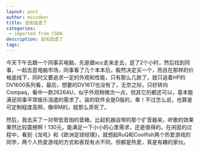 ```yaml
---
layout: post
author: missdeer
title: 逛街逛虚了
categories: 
 - imported from CSDN
description: 逛街逛虚了
tags: 
---
```


今天下午去跟一个同事买电脑，先是跟xcc走来走去，逛了2个小时，然后找到同事，一起去逛电脑市场，同事看了几个本本后，毅然决定买一个，而且在那样的价格底线下，同时又要追求一定的外观和性能，只有那么几款了，就只追着HP的DV1600系列看，最后，想要的DV1617也没有了，无奈之际，只好转向 Compaq，看中一款2626AU，似乎外观稍微次一点，但其它的都还可以，基本能满足同事平常娱乐消遣的需求了。装的软件全是D版的，晕！不过怎么说，也算是可定制程度高啊，像IBM的，就那么弄死了。

然后，我去买了一对带低音炮的音箱，比起机器自带的那个扩音器来，听歌的效果果然比较震撼啊！130元，能满足一下小小的心里需求，还是值得的。在闲逛的过程中，看到《龙吼》和《欧洲足球经理》，就想起RuQ和Coolfish两个热爱游戏的同学，两个人热爱游戏的方式和表现有点不同，但都是热爱，真是有趣的家伙。
